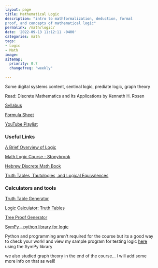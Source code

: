 ```yaml
---
layout: page
title: Mathematical Logic
description: "intro to mathformalization, deduction, formal
proof, and concepts of mathematical logic"
permalink: /math/logic/
date: '2022-09-13 11:12:11 -0400'
categories: math
tags:
- Logic
- Math
image: 
sitemap:
  priority: 0.7
  changefreq: "weekly"
  
---
```


Some digital systems content, sentinal logic, prediate logic, graph theory 

Read: Discrete Mathematics and Its Applications by Kenneth H. Rosen 

[Syllabus](/static/post-image/logic_syllabus.pdf)


[Formula Sheet](/static/post-image/logic_formula_sheet.pdf)


[YouTube Playlist](https://www.youtube.com/playlist?list=PL9DdgseuDZgKbu9DeqWJTbETQ8ZOIR2wO)


### Useful Links

[A Brief Overview of Logic](http://www.math.hawaii.edu/~ramsey/Logic.html)


[Math Logic Course - Stonybrook](https://www3.cs.stonybrook.edu/~cse541/)


[Hebrew Discrete Math Book](https://www.cs.mta.ac.il/staff/Michal_Parnas/publications.html)

<!-- [Discrete Math Course - Tel Aviv U](http://courses.cs.tau.ac.il/bdida/06b/bdida06b.html) -->

[Truth Tables, Tautologies, and Logical Equivalences](https://sites.millersville.edu/bikenaga/math-proof/truth-tables/truth-tables.html)

### Calculators and tools

[Truth Table Generator](https://web.stanford.edu/class/cs103/tools/truth-table-tool/)


[Logic Calculator: Truth Tables](https://www.erpelstolz.at/gateway/TruthTable.html)


[Tree Proof Generator](https://www.umsu.de/trees/)


[SymPy - python library for logic](https://www.sympy.org/en/index.html)

Python and programming aren't required for the course but its a good way to check your work!
and view my sample program for testing logic [here](/math/logic/program.py)
using the SymPy library


we also studied graph theory in the end of the course... I will add some more info on that as well!
